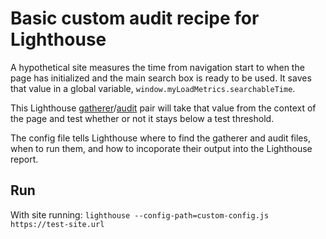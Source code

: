 # Basic custom audit recipe for Lighthouse

A hypothetical site measures the time from navigation start to when the page has initialized and the main search box is ready to be used. It saves that value in a global variable, `window.myLoadMetrics.searchableTime`.

This Lighthouse [gatherer](searchable-gatherer.js)/[audit](searchable-audit.js) pair will take that value from the context of the page and test whether or not it stays below a test threshold.

The config file tells Lighthouse where to find the gatherer and audit files, when to run them, and how to incoporate their output into the Lighthouse report.

## Run
With site running:
`lighthouse --config-path=custom-config.js https://test-site.url`
